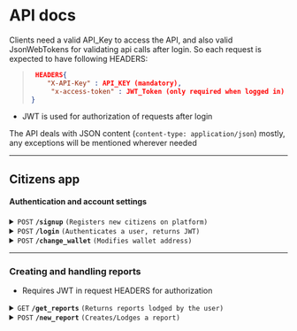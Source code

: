 
# API docs

Clients need a valid API_Key to access the API, and also valid JsonWebTokens for
validating api calls after login. So each request is expected to have following HEADERS:
> ```json
>  HEADERS{
>     "X-API-Key" : API_KEY (mandatory),
>      "x-access-token" : JWT_Token (only required when logged in)
> }
> ```

* JWT is used for authorization of requests after login

The API deals with JSON content (`content-type: application/json`) mostly, 
any exceptions will be mentioned wherever needed

------------------------------------------------------------------------------------------

## Citizens app
#### Authentication and account settings

<details>
 <summary><code>POST</code> <code><b>/signup</b></code> <code>(Registers new citizens on platform)</code></summary>

##### Request Parameters

> | name      |  required    | data type               | description                                                           |
> |-----------|--------------|-------------------------|-----------------------------------------------------------------------|
> | user      |  YES    | string   | Unique username  |
> | password      |  YES    | string   | N/A  |
> | wallet_addr      |  optional    | string   | Crypto wallet address  |

##### Responses

> | http code     | response                                                            |
> |---------------|---------------------------------------------------------------------|
> | `201`         | `{"user_exists":false, message:"User registered}`                   |
> | `400`         | `{"error": "Username and Password REQUIRED"}`                       |
> | `409`         | `{"message": "Username already taken","user_exists": true}`         |


</details>


<details>
 <summary><code>POST</code> <code><b>/login</b></code> <code>(Authenticates a user, returns JWT)</code></summary>

##### Request Parameters

> | name      |  required    | data type               | description                                                           |
> |-----------|--------------|-------------------------|-----------------------------------------------------------------------|
> | user      |  YES    | string   | Unique username  |
> | password      |  YES    | string   | N/A  |

##### Responses

> | http code     | response                                                            |
> |---------------|---------------------------------------------------------------------|
> | `200`         | `{"login": true, "user_exists": true,  "token": str(JWT_token) }`   |
> | `400`         | `{"error": "Username and Password REQUIRED"}`                       |
> | `401`         | `{"login": false,"user_exists": false}`                             |
> | `401`         | `{"message" : "Incorrect Password", "login": false,"user_exists": true}` |


</details>

<details>
 <summary><code>POST</code> <code><b>/change_wallet</b></code> <code>(Modifies wallet address)</code></summary>

* Requires JWT in request HEADERS for authorization
##### Request Parameters

> | name      |  required    | data type               | description                                                           |
> |-----------|--------------|-------------------------|-----------------------------------------------------------------------|
> | new_addr      |  YES    | string   | New wallet address  |

##### Responses

> | http code     | response                                                            |
> |---------------|---------------------------------------------------------------------|
> | `200`         | `{"message": "Updated wallet address!" }`   |


</details>

------------------------------------------------------------------------------------------

### Creating and handling reports

* Requires JWT in request HEADERS for authorization

<details>
 <summary><code>GET</code> <code><b>/get_reports</b></code> <code>(Returns reports lodged by the user)</code></summary>

##### Parameters

> None

##### Responses

> | http code     | response                                        |
> |---------------|-------------------------------------------------|
> | `200`         | `{"cases": []}` - List of case IDs            |


</details>

<details>
 <summary><code>POST</code> <code><b>/new_report</b></code> <code>(Creates/Lodges a report)</code></summary>


##### Request Parameters

> | name      |  required    | data type               | description                                                           |
> |-----------|--------------|-------------------------|-----------------------------------------------------------------------|
> |       |      |    |   |

##### Responses

> | http code     | response                                                            |
> |---------------|---------------------------------------------------------------------|
> | `200`         |    |


</details>